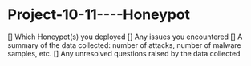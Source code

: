 # Project-10-11----Honeypot

[] Which Honeypot(s) you deployed
[] Any issues you encountered
[] A summary of the data collected: number of attacks, number of malware samples, etc.
[] Any unresolved questions raised by the data collected
